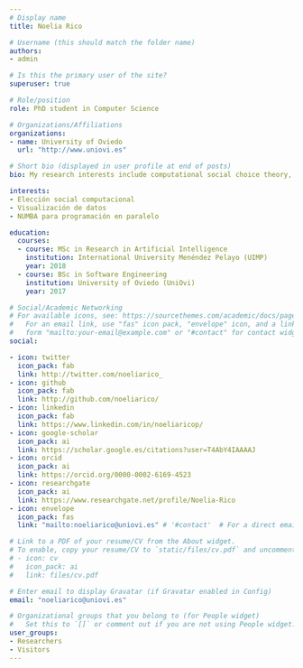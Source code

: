 ```yaml
---
# Display name
title: Noelia Rico

# Username (this should match the folder name)
authors:
- admin

# Is this the primary user of the site?
superuser: true

# Role/position
role: PhD student in Computer Science

# Organizations/Affiliations
organizations:
- name: University of Oviedo
  url: "http://www.uniovi.es"

# Short bio (displayed in user profile at end of posts)
bio: My research interests include computational social choice theory, exploratory data analysis focusing on visualization and efficient algorithms. Currently doing my PhD in Computer Science at the University of Oviedo.

interests:
- Elección social computacional
- Visualización de datos
- NUMBA para programación en paralelo

education:
  courses:
  - course: MSc in Research in Artificial Intelligence
    institution: International University Menéndez Pelayo (UIMP)
    year: 2018
  - course: BSc in Software Engineering
    institution: University of Oviedo (UniOvi)
    year: 2017

# Social/Academic Networking
# For available icons, see: https://sourcethemes.com/academic/docs/page-builder/#icons
#   For an email link, use "fas" icon pack, "envelope" icon, and a link in the
#   form "mailto:your-email@example.com" or "#contact" for contact widget.
social:

- icon: twitter
  icon_pack: fab
  link: http://twitter.com/noeliarico_
- icon: github
  icon_pack: fab
  link: http://github.com/noeliarico/
- icon: linkedin
  icon_pack: fab
  link: https://www.linkedin.com/in/noeliaricop/
- icon: google-scholar
  icon_pack: ai
  link: https://scholar.google.es/citations?user=T4AbY4IAAAAJ
- icon: orcid
  icon_pack: ai
  link: https://orcid.org/0000-0002-6169-4523
- icon: researchgate
  icon_pack: ai
  link: https://www.researchgate.net/profile/Noelia-Rico
- icon: envelope
  icon_pack: fas
  link: "mailto:noeliarico@uniovi.es" # '#contact'  # For a direct email link, use "mailto:test@example.org".

# Link to a PDF of your resume/CV from the About widget.
# To enable, copy your resume/CV to `static/files/cv.pdf` and uncomment the lines below.
# - icon: cv
#   icon_pack: ai
#   link: files/cv.pdf

# Enter email to display Gravatar (if Gravatar enabled in Config)
email: "noeliarico@uniovi.es"

# Organizational groups that you belong to (for People widget)
#   Set this to `[]` or comment out if you are not using People widget.
user_groups:
- Researchers
- Visitors
---
```


<!--
Noelia Rico has a B.Sc. in software engineering from the University of Oviedo and a M.Sc in research in artificial intelligence and data mining from the Menéndez Pelayo International University. 

Currently, she is doing a PhD in computer science at the University of Oviedo, where she also teaches lessons in subjects such as Databases and Computability. Her research interests are machine learning methods and their applications. She is most interested in clustering methods as well as the validity indexes used to evaluate the clusters that these methods generate.
-->

